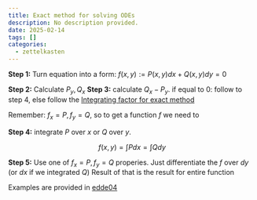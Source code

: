 ```yaml
---
title: Exact method for solving ODEs
description: No description provided.
date: 2025-02-14
tags: []
categories:
  - zettelkasten
---
```


**Step 1:** Turn equation into a form: $f(x,y) := P(x,y) dx + Q(x,y) dy = 0$

**Step 2:** Calculate $P_y, Q_x$
**Step 3:** calculate $Q_x-P_y$.
if equal to 0: follow to step 4, else follow the [Integrating factor for exact method](Integrating%20factor%20for%20exact%20method.md)

Remember: $f_x = P, f_y = Q$, so to get a function $f$ we need to

**Step 4:**  integrate $P$ over $x$ or $Q$ over $y$. 

$$f(x,y) = \int{P dx} = \int{Q dy}$$

**Step 5:** Use one of $f_x = P, f_y = Q$ properies.
Just differentiate the $f$ over $dy$ (or $dx$ if we integrated $Q$)
Result of that is the result for entire function

Examples are provided in [edde04](../UNI/y2/EDDE-DifferentialMaths/Lectures/edde04.pdf)
